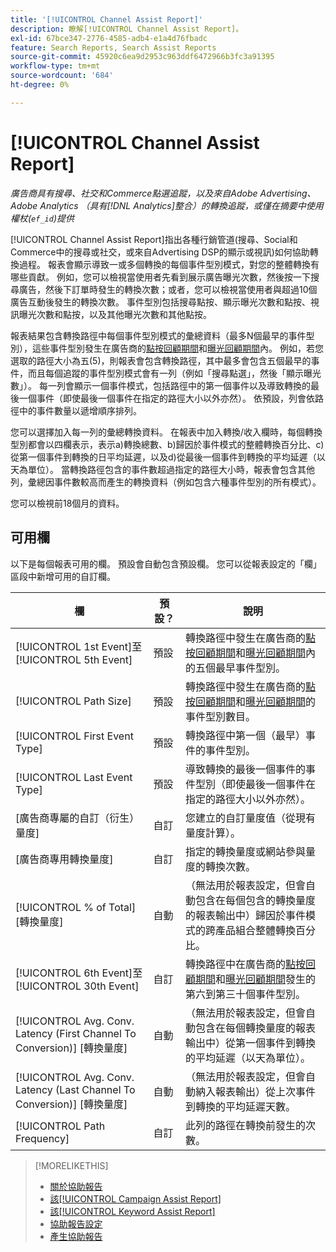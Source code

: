 ```yaml
---
title: '[!UICONTROL Channel Assist Report]'
description: 瞭解[!UICONTROL Channel Assist Report]。
exl-id: 67bce347-2776-4585-adb4-e1a4d76fbadc
feature: Search Reports, Search Assist Reports
source-git-commit: 45920c6ea9d2953c963ddf6472966b3fc3a91395
workflow-type: tm+mt
source-wordcount: '684'
ht-degree: 0%

---
```


# [!UICONTROL Channel Assist Report]

*廣告商具有搜尋、社交和Commerce點選追蹤，以及來自Adobe Advertising、Adobe Analytics （具有[!DNL Analytics]整合）的轉換追蹤，或僅在摘要中使用權杖(`ef_id`)提供*

[!UICONTROL Channel Assist Report]指出各種行銷管道(搜尋、Social和Commerce中的搜尋或社交，或來自Advertising DSP的顯示或視訊)如何協助轉換過程。 報表會顯示導致一或多個轉換的每個事件型別模式，對您的整體轉換有哪些貢獻。 例如，您可以檢視當使用者先看到展示廣告曝光次數，然後按一下搜尋廣告，然後下訂單時發生的轉換次數；或者，您可以檢視當使用者與超過10個廣告互動後發生的轉換次數。 事件型別包括搜尋點按、顯示曝光次數和點按、視訊曝光次數和點按，以及其他曝光次數和其他點按。<!-- [DSP metrics may show up as "Other Path Length (<length>)" or empty; we're supposed to fill in more values for DSP at some point.] -->

報表結果包含轉換路徑中每個事件型別模式的彙總資料（最多N個最早的事件型別），這些事件型別發生在廣告商的[點按回顧期間](/help/search-social-commerce/glossary.md#c-d)和[曝光回顧期間](/help/search-social-commerce/glossary.md#i-j)內。 例如，若您選取的路徑大小為五(5)，則報表會包含轉換路徑，其中最多會包含五個最早的事件，而且每個追蹤的事件型別模式會有一列（例如「搜尋點選」，然後「顯示曝光數」）。 每一列會顯示一個事件模式，包括路徑中的第一個事件以及導致轉換的最後一個事件（即使最後一個事件在指定的路徑大小以外亦然）。 依預設，列會依路徑中的事件數量以遞增順序排列。

您可以選擇加入每一列的彙總轉換資料。 在報表中加入轉換/收入欄時，每個轉換型別都會以四欄表示，表示a)轉換總數、b)歸因於事件模式的整體轉換百分比、c)從第一個事件到轉換的日平均延遲，以及d)從最後一個事件到轉換的平均延遲（以天為單位）。 當轉換路徑包含的事件數超過指定的路徑大小時，報表會包含其他列，彙總因事件數較高而產生的轉換資料（例如包含六種事件型別的所有模式）。

您可以檢視前18個月的資料。

## 可用欄

以下是每個報表可用的欄。 預設會自動包含預設欄。 您可以從報表設定的「欄」區段中新增可用的自訂欄。

| 欄 | 預設？ | 說明 |
| ---- | ---- | ---- |
| [!UICONTROL 1st Event]至[!UICONTROL 5th Event] | 預設 | 轉換路徑中發生在廣告商的[點按回顧期間](/help/search-social-commerce/glossary.md#c-d)和[曝光回顧期間](/help/search-social-commerce/glossary.md#i-j)內的五個最早事件型別。 |
| [!UICONTROL Path Size] | 預設 | 轉換路徑中發生在廣告商的[點按回顧期間](/help/search-social-commerce/glossary.md#c-d)和[曝光回顧期間](/help/search-social-commerce/glossary.md#i-j)的事件型別數目。 |
| [!UICONTROL First Event Type] | 預設 | 轉換路徑中第一個（最早）事件的事件型別。 |
| [!UICONTROL Last Event Type] | 預設 | 導致轉換的最後一個事件的事件型別（即使最後一個事件在指定的路徑大小以外亦然）。 |
| \[廣告商專屬的自訂（衍生）量度\] | 自訂 | 您建立的自訂量度值（從現有量度計算）。 |
| \[廣告商專用轉換量度\] | 自訂 | 指定的轉換量度或網站參與量度的轉換次數。 |
| [!UICONTROL % of Total] \[轉換量度\] | 自動 | （無法用於報表設定，但會自動包含在每個包含的轉換量度的報表輸出中）歸因於事件模式的跨產品組合整體轉換百分比。 |
| [!UICONTROL 6th Event]至[!UICONTROL 30th Event] | 自訂 | 轉換路徑中在廣告商的[點按回顧期間](/help/search-social-commerce/glossary.md#c-d)和[曝光回顧期間](/help/search-social-commerce/glossary.md#i-j)發生的第六到第三十個事件型別。 |
| [!UICONTROL Avg. Conv. Latency (First Channel To Conversion)] \[轉換量度\] | 自動 | （無法用於報表設定，但會自動包含在每個轉換量度的報表輸出中）從第一個事件到轉換的平均延遲（以天為單位）。 |
| [!UICONTROL Avg. Conv. Latency (Last Channel To Conversion)] \[轉換量度\] | 自動 | （無法用於報表設定，但會自動納入報表輸出）從上次事件到轉換的平均延遲天數。 |
| [!UICONTROL Path Frequency] | 自訂 | 此列的路徑在轉換前發生的次數。 |

>[!MORELIKETHIS]
>
>* [關於協助報告](assist-report-about.md)
>* [該[!UICONTROL Campaign Assist Report]](campaign-assist-report.md)
>* [該[!UICONTROL Keyword Assist Report]](keyword-assist-report.md)
>* [協助報告設定](assist-report-settings.md)
>* [產生協助報告](assist-report-generate.md)
